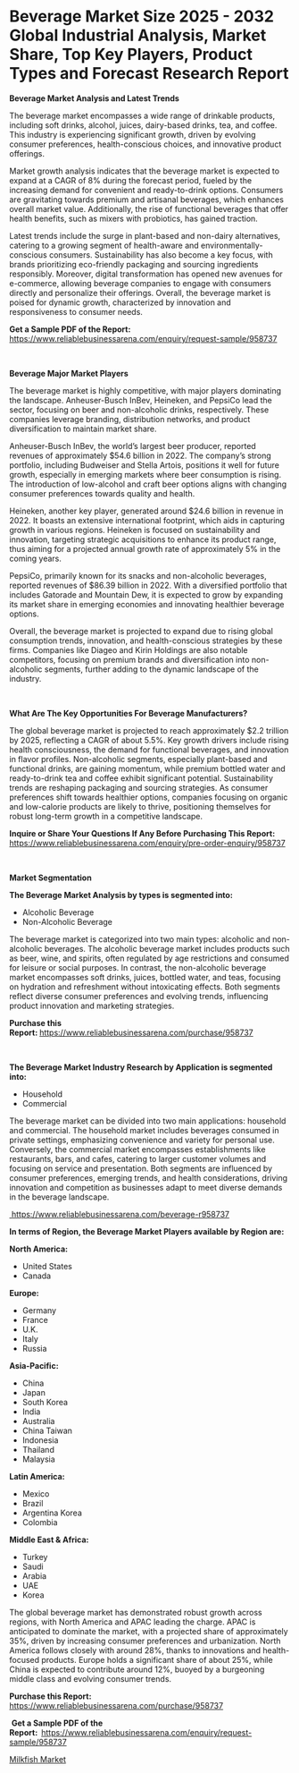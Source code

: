 <p><h1>Beverage Market Size 2025 - 2032 Global Industrial Analysis, Market Share, Top Key Players, Product Types and Forecast Research Report</h1></p><p><strong>Beverage Market Analysis and Latest Trends</strong></p>
<p><p>The beverage market encompasses a wide range of drinkable products, including soft drinks, alcohol, juices, dairy-based drinks, tea, and coffee. This industry is experiencing significant growth, driven by evolving consumer preferences, health-conscious choices, and innovative product offerings. </p><p>Market growth analysis indicates that the beverage market is expected to expand at a CAGR of 8% during the forecast period, fueled by the increasing demand for convenient and ready-to-drink options. Consumers are gravitating towards premium and artisanal beverages, which enhances overall market value. Additionally, the rise of functional beverages that offer health benefits, such as mixers with probiotics, has gained traction.</p><p>Latest trends include the surge in plant-based and non-dairy alternatives, catering to a growing segment of health-aware and environmentally-conscious consumers. Sustainability has also become a key focus, with brands prioritizing eco-friendly packaging and sourcing ingredients responsibly. Moreover, digital transformation has opened new avenues for e-commerce, allowing beverage companies to engage with consumers directly and personalize their offerings. Overall, the beverage market is poised for dynamic growth, characterized by innovation and responsiveness to consumer needs.</p></p>
<p><strong>Get a Sample PDF of the Report:&nbsp;</strong> <a href="https://www.reliablebusinessarena.com/enquiry/request-sample/958737?utm_campaign=1932&utm_medium=2&utm_source=Github&utm_content=ia&utm_term=15022025&utm_id=beverage">https://www.reliablebusinessarena.com/enquiry/request-sample/958737</a></p>
<p>&nbsp;</p>
<p><strong>Beverage Major Market Players</strong></p>
<p><p>The beverage market is highly competitive, with major players dominating the landscape. Anheuser-Busch InBev, Heineken, and PepsiCo lead the sector, focusing on beer and non-alcoholic drinks, respectively. These companies leverage branding, distribution networks, and product diversification to maintain market share.</p><p>Anheuser-Busch InBev, the world’s largest beer producer, reported revenues of approximately $54.6 billion in 2022. The company’s strong portfolio, including Budweiser and Stella Artois, positions it well for future growth, especially in emerging markets where beer consumption is rising. The introduction of low-alcohol and craft beer options aligns with changing consumer preferences towards quality and health.</p><p>Heineken, another key player, generated around $24.6 billion in revenue in 2022. It boasts an extensive international footprint, which aids in capturing growth in various regions. Heineken is focused on sustainability and innovation, targeting strategic acquisitions to enhance its product range, thus aiming for a projected annual growth rate of approximately 5% in the coming years.</p><p>PepsiCo, primarily known for its snacks and non-alcoholic beverages, reported revenues of $86.39 billion in 2022. With a diversified portfolio that includes Gatorade and Mountain Dew, it is expected to grow by expanding its market share in emerging economies and innovating healthier beverage options.</p><p>Overall, the beverage market is projected to expand due to rising global consumption trends, innovation, and health-conscious strategies by these firms. Companies like Diageo and Kirin Holdings are also notable competitors, focusing on premium brands and diversification into non-alcoholic segments, further adding to the dynamic landscape of the industry.</p></p>
<p>&nbsp;</p>
<p><strong>What Are The Key Opportunities For Beverage Manufacturers?</strong></p>
<p><p>The global beverage market is projected to reach approximately $2.2 trillion by 2025, reflecting a CAGR of about 5.5%. Key growth drivers include rising health consciousness, the demand for functional beverages, and innovation in flavor profiles. Non-alcoholic segments, especially plant-based and functional drinks, are gaining momentum, while premium bottled water and ready-to-drink tea and coffee exhibit significant potential. Sustainability trends are reshaping packaging and sourcing strategies. As consumer preferences shift towards healthier options, companies focusing on organic and low-calorie products are likely to thrive, positioning themselves for robust long-term growth in a competitive landscape.</p></p>
<p><strong>Inquire or Share Your Questions If Any Before Purchasing This Report:</strong> <a href="https://www.reliablebusinessarena.com/enquiry/pre-order-enquiry/958737?utm_campaign=1932&utm_medium=2&utm_source=Github&utm_content=ia&utm_term=15022025&utm_id=beverage">https://www.reliablebusinessarena.com/enquiry/pre-order-enquiry/958737</a></p>
<p>&nbsp;</p>
<p><strong>Market Segmentation</strong></p>
<p><strong>The Beverage Market Analysis by types is segmented into:</strong></p>
<p><ul><li>Alcoholic Beverage</li><li>Non-Alcoholic Beverage</li></ul></p>
<p><p>The beverage market is categorized into two main types: alcoholic and non-alcoholic beverages. The alcoholic beverage market includes products such as beer, wine, and spirits, often regulated by age restrictions and consumed for leisure or social purposes. In contrast, the non-alcoholic beverage market encompasses soft drinks, juices, bottled water, and teas, focusing on hydration and refreshment without intoxicating effects. Both segments reflect diverse consumer preferences and evolving trends, influencing product innovation and marketing strategies.</p></p>
<p><strong>Purchase this Report:&nbsp;</strong><a href="https://www.reliablebusinessarena.com/purchase/958737?utm_campaign=1932&utm_medium=2&utm_source=Github&utm_content=ia&utm_term=15022025&utm_id=beverage">https://www.reliablebusinessarena.com/purchase/958737</a></p>
<p>&nbsp;</p>
<p><strong>The Beverage Market Industry Research by Application is segmented into:</strong></p>
<p><ul><li>Household</li><li>Commercial</li></ul></p>
<p><p>The beverage market can be divided into two main applications: household and commercial. The household market includes beverages consumed in private settings, emphasizing convenience and variety for personal use. Conversely, the commercial market encompasses establishments like restaurants, bars, and cafes, catering to larger customer volumes and focusing on service and presentation. Both segments are influenced by consumer preferences, emerging trends, and health considerations, driving innovation and competition as businesses adapt to meet diverse demands in the beverage landscape.</p></p>
<p><a href="https://www.reliablebusinessarena.com/beverage-r958737?utm_campaign=1932&utm_medium=2&utm_source=Github&utm_content=ia&utm_term=15022025&utm_id=beverage">&nbsp;https://www.reliablebusinessarena.com/beverage-r958737</a></p>
<p><strong>In terms of Region, the Beverage Market Players available by Region are:</strong></p>
<p>
    <p> <strong> North America: </strong>
        <ul>
            <li>United States</li>
            <li>Canada</li>
        </ul>
        </p> 
    <p> <strong> Europe: </strong>
        <ul>
            <li>Germany</li>
            <li>France</li>
            <li>U.K.</li>
            <li>Italy</li>
            <li>Russia</li>
        </ul>
        </p> 
    <p> <strong> Asia-Pacific: </strong>
        <ul>
            <li>China</li>
            <li>Japan</li>
            <li>South Korea</li>
            <li>India</li>
            <li>Australia</li>
            <li>China Taiwan</li>
            <li>Indonesia</li>
            <li>Thailand</li>
            <li>Malaysia</li>
        </ul>
        </p> 
    <p> <strong> Latin America: </strong>
        <ul>
            <li>Mexico</li>
            <li>Brazil</li>
            <li>Argentina Korea</li>
            <li>Colombia</li>
        </ul>
        </p> 
    <p> <strong> Middle East & Africa: </strong>
        <ul>
            <li>Turkey</li>
            <li>Saudi</li>
            <li>Arabia</li>
            <li>UAE</li>
            <li>Korea</li>
        </ul>
    </p>
    </p>
<p><p>The global beverage market has demonstrated robust growth across regions, with North America and APAC leading the charge. APAC is anticipated to dominate the market, with a projected share of approximately 35%, driven by increasing consumer preferences and urbanization. North America follows closely with around 28%, thanks to innovations and health-focused products. Europe holds a significant share of about 25%, while China is expected to contribute around 12%, buoyed by a burgeoning middle class and evolving consumer trends.</p></p>
<p><strong>Purchase this Report: </strong><a href="https://www.reliablebusinessarena.com/purchase/958737?utm_campaign=1932&utm_medium=2&utm_source=Github&utm_content=ia&utm_term=15022025&utm_id=beverage">https://www.reliablebusinessarena.com/purchase/958737</a></p>
<p>&nbsp;<strong>Get a Sample PDF of the Report:&nbsp;&nbsp;</strong><a href="https://www.reliablebusinessarena.com/enquiry/request-sample/958737?utm_campaign=1932&utm_medium=2&utm_source=Github&utm_content=ia&utm_term=15022025&utm_id=beverage">https://www.reliablebusinessarena.com/enquiry/request-sample/958737</a></p>
<p><strong></strong></p>
<p><p><a href="https://github.com/luckyshygirl/Market-Research-Report-List-7/blob/main/milkfish-market.md?utm_campaign=1932&utm_medium=2&utm_source=Github&utm_content=ia&utm_term=15022025&utm_id=beverage">Milkfish Market</a></p></p>